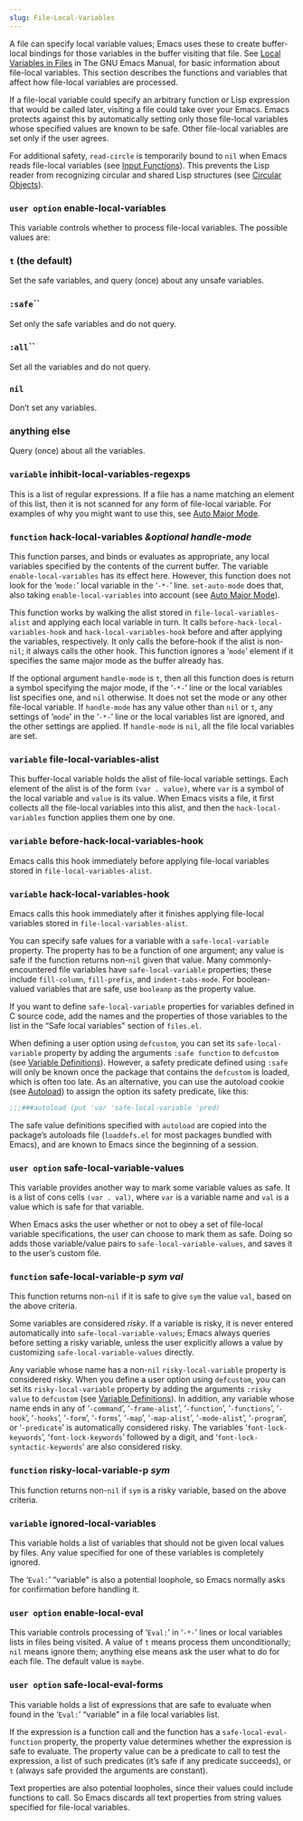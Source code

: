 ```yaml
---
slug: File-Local-Variables
---
```


A file can specify local variable values; Emacs uses these to create buffer-local bindings for those variables in the buffer visiting that file. See [Local Variables in Files](https://www.gnu.org/software/emacs/manual/html_mono/emacs.html#File-Variables) in The GNU Emacs Manual, for basic information about file-local variables. This section describes the functions and variables that affect how file-local variables are processed.

If a file-local variable could specify an arbitrary function or Lisp expression that would be called later, visiting a file could take over your Emacs. Emacs protects against this by automatically setting only those file-local variables whose specified values are known to be safe. Other file-local variables are set only if the user agrees.

For additional safety, `read-circle` is temporarily bound to `nil` when Emacs reads file-local variables (see [Input Functions](Input-Functions)). This prevents the Lisp reader from recognizing circular and shared Lisp structures (see [Circular Objects](Circular-Objects)).

### <span className="tag useroption">`user option`</span> **enable-local-variables**

This variable controls whether to process file-local variables. The possible values are:

### `t` (the default)

Set the safe variables, and query (once) about any unsafe variables.

### <span className="tag :safe">`:safe`</span>``

Set only the safe variables and do not query.

### <span className="tag :all">`:all`</span>``

Set all the variables and do not query.

### `nil`

Don’t set any variables.

### anything else

Query (once) about all the variables.

### <span className="tag variable">`variable`</span> **inhibit-local-variables-regexps**

This is a list of regular expressions. If a file has a name matching an element of this list, then it is not scanned for any form of file-local variable. For examples of why you might want to use this, see [Auto Major Mode](Auto-Major-Mode).

### <span className="tag function">`function`</span> **hack-local-variables** *\&optional handle-mode*

This function parses, and binds or evaluates as appropriate, any local variables specified by the contents of the current buffer. The variable `enable-local-variables` has its effect here. However, this function does not look for the ‘`mode:`’ local variable in the ‘`-*-`’<!-- /@w --> line. `set-auto-mode` does that, also taking `enable-local-variables` into account (see [Auto Major Mode](Auto-Major-Mode)).

This function works by walking the alist stored in `file-local-variables-alist` and applying each local variable in turn. It calls `before-hack-local-variables-hook` and `hack-local-variables-hook` before and after applying the variables, respectively. It only calls the before-hook if the alist is non-`nil`; it always calls the other hook. This function ignores a ‘`mode`’ element if it specifies the same major mode as the buffer already has.

If the optional argument `handle-mode` is `t`, then all this function does is return a symbol specifying the major mode, if the ‘`-*-`’<!-- /@w --> line or the local variables list specifies one, and `nil` otherwise. It does not set the mode or any other file-local variable. If `handle-mode` has any value other than `nil` or `t`, any settings of ‘`mode`’ in the ‘`-*-`’<!-- /@w --> line or the local variables list are ignored, and the other settings are applied. If `handle-mode` is `nil`, all the file local variables are set.

### <span className="tag variable">`variable`</span> **file-local-variables-alist**

This buffer-local variable holds the alist of file-local variable settings. Each element of the alist is of the form `(var . value)`<!-- /@w -->, where `var` is a symbol of the local variable and `value` is its value. When Emacs visits a file, it first collects all the file-local variables into this alist, and then the `hack-local-variables` function applies them one by one.

### <span className="tag variable">`variable`</span> **before-hack-local-variables-hook**

Emacs calls this hook immediately before applying file-local variables stored in `file-local-variables-alist`.

### <span className="tag variable">`variable`</span> **hack-local-variables-hook**

Emacs calls this hook immediately after it finishes applying file-local variables stored in `file-local-variables-alist`.

You can specify safe values for a variable with a `safe-local-variable` property. The property has to be a function of one argument; any value is safe if the function returns non-`nil` given that value. Many commonly-encountered file variables have `safe-local-variable` properties; these include `fill-column`, `fill-prefix`, and `indent-tabs-mode`. For boolean-valued variables that are safe, use `booleanp` as the property value.

If you want to define `safe-local-variable` properties for variables defined in C source code, add the names and the properties of those variables to the list in the “Safe local variables" section of `files.el`.

When defining a user option using `defcustom`, you can set its `safe-local-variable` property by adding the arguments `:safe function` to `defcustom` (see [Variable Definitions](Variable-Definitions)). However, a safety predicate defined using `:safe` will only be known once the package that contains the `defcustom` is loaded, which is often too late. As an alternative, you can use the autoload cookie (see [Autoload](Autoload)) to assign the option its safety predicate, like this:

```lisp
;;;###autoload (put 'var 'safe-local-variable 'pred)
```

The safe value definitions specified with `autoload` are copied into the package’s autoloads file (`loaddefs.el` for most packages bundled with Emacs), and are known to Emacs since the beginning of a session.

### <span className="tag useroption">`user option`</span> **safe-local-variable-values**

This variable provides another way to mark some variable values as safe. It is a list of cons cells `(var . val)`, where `var` is a variable name and `val` is a value which is safe for that variable.

When Emacs asks the user whether or not to obey a set of file-local variable specifications, the user can choose to mark them as safe. Doing so adds those variable/value pairs to `safe-local-variable-values`, and saves it to the user’s custom file.

### <span className="tag function">`function`</span> **safe-local-variable-p** *sym val*

This function returns non-`nil` if it is safe to give `sym` the value `val`, based on the above criteria.

Some variables are considered *risky*. If a variable is risky, it is never entered automatically into `safe-local-variable-values`; Emacs always queries before setting a risky variable, unless the user explicitly allows a value by customizing `safe-local-variable-values` directly.

Any variable whose name has a non-`nil` `risky-local-variable` property is considered risky. When you define a user option using `defcustom`, you can set its `risky-local-variable` property by adding the arguments `:risky value` to `defcustom` (see [Variable Definitions](Variable-Definitions)). In addition, any variable whose name ends in any of ‘`-command`’, ‘`-frame-alist`’, ‘`-function`’, ‘`-functions`’, ‘`-hook`’, ‘`-hooks`’, ‘`-form`’, ‘`-forms`’, ‘`-map`’, ‘`-map-alist`’, ‘`-mode-alist`’, ‘`-program`’, or ‘`-predicate`’ is automatically considered risky. The variables ‘`font-lock-keywords`’, ‘`font-lock-keywords`’ followed by a digit, and ‘`font-lock-syntactic-keywords`’ are also considered risky.

### <span className="tag function">`function`</span> **risky-local-variable-p** *sym*

This function returns non-`nil` if `sym` is a risky variable, based on the above criteria.

### <span className="tag variable">`variable`</span> **ignored-local-variables**

This variable holds a list of variables that should not be given local values by files. Any value specified for one of these variables is completely ignored.

The ‘`Eval:`’ “variable" is also a potential loophole, so Emacs normally asks for confirmation before handling it.

### <span className="tag useroption">`user option`</span> **enable-local-eval**

This variable controls processing of ‘`Eval:`’ in ‘`-*-`’ lines or local variables lists in files being visited. A value of `t` means process them unconditionally; `nil` means ignore them; anything else means ask the user what to do for each file. The default value is `maybe`.

### <span className="tag useroption">`user option`</span> **safe-local-eval-forms**

This variable holds a list of expressions that are safe to evaluate when found in the ‘`Eval:`’ “variable" in a file local variables list.

If the expression is a function call and the function has a `safe-local-eval-function` property, the property value determines whether the expression is safe to evaluate. The property value can be a predicate to call to test the expression, a list of such predicates (it’s safe if any predicate succeeds), or `t` (always safe provided the arguments are constant).

Text properties are also potential loopholes, since their values could include functions to call. So Emacs discards all text properties from string values specified for file-local variables.
